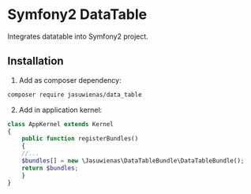 # Symfony2 DataTable
Integrates datatable into Symfony2 project.

## Installation

1. Add as composer dependency:

  ```bash
  composer require jasuwienas/data_table
  ```
2. Add in application kernel:

  ```php
  class AppKernel extends Kernel
  {
      public function registerBundles()
      {
      //...
      $bundles[] = new \Jasuwienas\DataTableBundle\DataTableBundle();
      return $bundles;
      }
  }
  ```